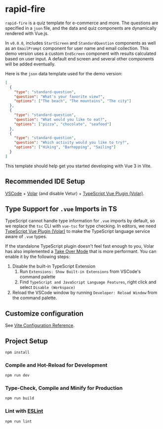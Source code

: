 # rapid-fire

`rapid-fire` is a quiz template for e-commerce and more. The questions are specified in a `json` file, and the data and quiz components are dynamically rendered with Vue.js.

In `v0.0.0`, includes `StartScreen` and `StandardQuestion` components as well as an `EmailPrompt` component for user name and email collection. This demo version uses a custom `EndScreen` component with results calculated based on user input. A default end screen and several other components will be added eventually. 

Here is the `json` data template used for the demo version:

```json
[
  {
    "type": "standard-question",
    "question": "What's your favorite view?",
    "options": ["The beach", "The mountains", "The city"]
  },
  {
    "type": "standard-question",
    "question": "What would you like to eat?",
    "options": ["pizza", "chocolate", "seafood"]
  },
  {
    "type": "standard-question",
    "question": "Which activity would you like to try?",
    "options": ["Hiking", "Barhopping", "Sailing"]
  }
]
```

This template should help get you started developing with Vue 3 in Vite.

## Recommended IDE Setup

[VSCode](https://code.visualstudio.com/) + [Volar](https://marketplace.visualstudio.com/items?itemName=Vue.volar) (and disable Vetur) + [TypeScript Vue Plugin (Volar)](https://marketplace.visualstudio.com/items?itemName=Vue.vscode-typescript-vue-plugin).

## Type Support for `.vue` Imports in TS

TypeScript cannot handle type information for `.vue` imports by default, so we replace the `tsc` CLI with `vue-tsc` for type checking. In editors, we need [TypeScript Vue Plugin (Volar)](https://marketplace.visualstudio.com/items?itemName=Vue.vscode-typescript-vue-plugin) to make the TypeScript language service aware of `.vue` types.

If the standalone TypeScript plugin doesn't feel fast enough to you, Volar has also implemented a [Take Over Mode](https://github.com/johnsoncodehk/volar/discussions/471#discussioncomment-1361669) that is more performant. You can enable it by the following steps:

1. Disable the built-in TypeScript Extension
    1) Run `Extensions: Show Built-in Extensions` from VSCode's command palette
    2) Find `TypeScript and JavaScript Language Features`, right click and select `Disable (Workspace)`
2. Reload the VSCode window by running `Developer: Reload Window` from the command palette.

## Customize configuration

See [Vite Configuration Reference](https://vitejs.dev/config/).

## Project Setup

```sh
npm install
```

### Compile and Hot-Reload for Development

```sh
npm run dev
```

### Type-Check, Compile and Minify for Production

```sh
npm run build
```

### Lint with [ESLint](https://eslint.org/)

```sh
npm run lint
```
